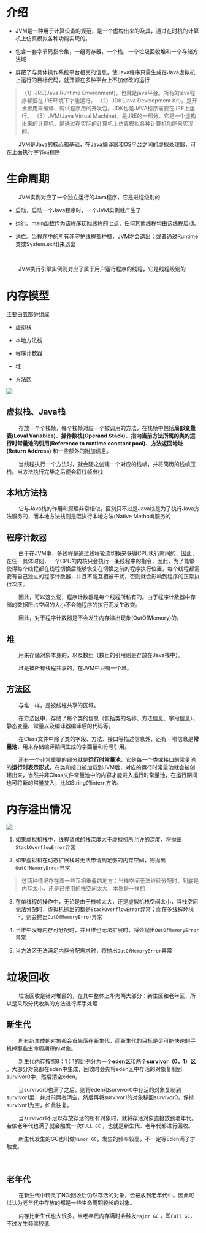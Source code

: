 # 介绍

- JVM是一种用于计算设备的规范，是一个虚构出来的及其，通过在时机的计算机上仿真模拟各种功能实现的。

- 包含一套字节码指令集，一组寄存器，一个栈，一个垃圾回收堆和一个存储方法域

- 屏蔽了与具体操作系统平台相关的信息，使Java程序只需生成在Java虚拟机上运行的目标代码，就开源在多种平台上不加修改的运行

> （1）JRE(Java Runtime Environment)，也就是java平台。所有的java程序都要在JRE环境下才能运行。
> （2）JDK(Java Development Kit)，是开发者用来编译、调试程序用的开发包。JDK也是JAVA程序需要在JRE上运行。
> （3）JVM(Java Virtual Machine)，是JRE的一部分。它是一个虚构出来的计算机，是通过在实际的计算机上仿真模拟各种计算机功能来实现的。

        JVM是Java的核心和基础，在Java编译器和OS平台之间的虚拟处理器，可在上面执行字节码程序

# 生命周期

        JVM实例对应了一个独立运行的Java程序，它是进程级别的

- 启动，启动一个Java程序时，一个JVM实例就产生了

- 运行。main函数作为该程序初始线程的七点，任何其他线程均由该线程启动。

- 消亡。当程序中的所有非守护线程都种植，JVM才会退出；或者通过Runtime类或System.exit()来退出

    

        JVM执行引擎实例则对应了属于用户运行程序的线程，它是线程级别的

# 内存模型

主要由五部分组成

- 虚拟栈

- 本地方法栈

- 程序计数器

- 堆

- 方法区

![](https://img-blog.csdnimg.cn/img_convert/3c62f8d0b3ed1ece0988503b2d31057e.png)

## 虚拟栈、Java栈

        存放一个个栈帧，每个栈帧对应一个被调用的方法，在栈帧中包括**局部变量表(Loval Variables)**、**操作数栈(Operand Stack)**、**指向当前方法所属的类的运行时常量池的引用(Reference to runtime constant pool)**、**方法返回地址(Return Address)** 和一些额外的附加信息。

        当线程执行一个方法时，就会随之创建一个对应的栈帧，并将简历的栈帧压栈。当方法执行完毕之后便会将栈帧出栈

## 本地方法栈

        它与Java栈的作用和原理非常相似，区别只不过是Java栈是为了执行Java方法服务的，而本地方法栈则是喂执行本地方法(Native Method)服务的

## 程序计数器

        由于在JVM中，多线程是通过线程轮流切换来获得CPU执行时间的，因此，在任一具体时刻，一个CPU的内核只会执行一条线程中的指令，因此，为了能够使得每个线程都在线程切换后能够恢复在切换之前的程序执行位置，每个线程都需要有自己独立的程序计数器，并且不能互相被干扰，否则就会影响到程序的正常执行次序。

        因此，可以这么说，程序计数器是每个线程所私有的。由于程序计数器中存储的数据所占空间的大小不会随程序的执行而发生改变。

        因此，对于程序计数器是不会发生内存溢出现象(OutOfMemory)的。

## 堆

        用来存储对象本身的，以及数组（数组的引用则是存放在Java栈中）。

        堆是被所有线程共享的，在JVM中只有一个堆。

## 方法区

        与堆一样，是被线程共享的区域。

        在方法区中，存储了每个类的信息（包括类的名称、方法信息、字段信息）、静态变量、常量以及编译器编译后的代码等。

        在Class文件中除了类的字段、方法、接口等描述信息外，还有一项信息是**常量池**，用来存储编译期间生成的字面量和符号引用。

        还有一个非常重要的部分就是**运行时常量池**，它是每一个类或接口的常量池的**运行时表示形式**，在类和接口被加载到JVM后，对应的运行时常量池就会被创建出来，当然并非Class文件常量池中的内容才能进入运行时常量池，在运行期间也可将新的常量放入，比如String的intern方法。

# 内存溢出情况

![](C:\Users\30935\AppData\Roaming\marktext\images\2023-06-06-17-40-49-image.png)

1. 如果虚拟机栈中，线程请求的栈深度大于虚拟机所允许的深度，将抛出`StackOverflowError`异常

2. 如果虚拟机在动态扩展栈时无法申请到足够的内存空间，则抛出`OutOfMemoryError`异常

> 这两种情况存在着一些互相重叠的地方：当栈空间无法继续分配时，到底是内存太小，还是已使用的栈空间太大，本质是一样的

3. 在单线程的操作中，无论是由于栈帧太大，还是虚拟机栈空间太小，当栈空间无法分配时，虚拟机抛出的都是`StackOverflowError`异常；而在多线程环境下，则会抛出`OutOfMemoryError`异常

4. 当堆中没有内存可分配时，并且堆也无法扩展时，将会抛出`OutOfMemoryError`异常

5. 当方法区无法满足内存分配需求时，将抛出`OutOfMemoryError`异常

# 垃圾回收

        垃圾回收是针对堆区的，在其中整体上华为两大部分：新生区和老年区，所以是采取分代收集的方法进行挥手处理

## 新生代

        所有新生成的对象都会首先落在新生代，而新生代的目标是尽可能快速的手机掉那些生命周期短的对象。

        新生代内存按照8：1：1的比例分为一个**eden区**和两个**survivor（0，1）区** 。大部分对象都在eden中生成，回收时会先将eden区中存活的对象复制到survivor0中，然后清空eden。

        当survivor0也满了之后，则将eden和survivor0中存活的对象复制到survivor1里，并对前两者清空，然后再将survivor1的对象移回survivor0，保持survivor1为空，如此往复。

        当survivor1不足以存放存活的所有对象时，就将存活对象直接放到老年代。若依老年代也满了就会触发一次`FULL GC` ，也就是新生代、老年代都进行回收。

        新生代发生的GC也叫做`Minor GC`，发生的频率较高，不一定等Eden满了才触发。

        

## 老年代

        在新生代中精灵了N次回收后仍然存活的对象，会被放到老年代中。因此可以认为老年代中存放的都是一些生命周期较长的对象。

        内存比新生代也大很多，当老年代内存满时会触发`Major GC` ，即`Full GC`，不过发生频率较低
